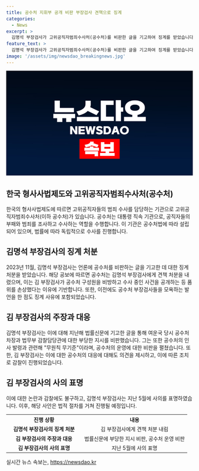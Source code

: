 ```yaml
---
title: 공수처 지휘부 공개 비판 부장검사 견책으로 징계
categories:
  - News
excerpt: >
  김명석 부장검사가 고위공직자범죄수사처(공수처)를 비판한 글을 기고하여 징계를 받았습니다. 공수처는 김 부장검사를 견책 처분했는데, 그 이유는 언론에 구성원을 비방하고 수사 중인 사건을 공개한 것 등으로 품위를 손상했다고 밝혔습니다. 또한, 지난 2월에도 모욕적 발언을 했다는 이유로 징계를 받았습니다. 김명석 부장검사는 공수처의 인사발령에 대해 무원칙하다며 비판했고, 이에 대해 공수처 차장이 감찰을 실시했습니다. 김 부장검사는 사의를 표명했습니다.
feature_text: >
  김명석 부장검사가 고위공직자범죄수사처(공수처)를 비판한 글을 기고하여 징계를 받았습니다. 공수처는 김 부장검사를 견책 처분했는데, 그 이유는 언론에 구성원을 비방하고 수사 중인 사건을 공개한 것 등으로 품위를 손상했다고 밝혔습니다. 또한, 지난 2월에도 모욕적 발언을 했다는 이유로 징계를 받았습니다. 김명석 부장검사는 공수처의 인사발령에 대해 무원칙하다며 비판했고, 이에 대해 공수처 차장이 감찰을 실시했습니다. 김 부장검사는 사의를 표명했습니다.
image: '/assets/img/newsdao_breakingnews.jpg'
---
```


<p><img src="/assets/img/newsdao_breakingnews.jpg" alt="bookingtag 속보" /></p>

<h2 data-ke-size="size26">한국 형사사법제도와 고위공직자범죄수사처(공수처)</h2>

<p data-ke-size="size16">한국의 형사사법제도에 따르면 고위공직자들의 범죄 수사를 담당하는 기관으로 고위공직자범죄수사처(이하 공수처)가 있습니다. 공수처는 대통령 직속 기관으로, 공직자들의 부패와 범죄를 조사하고 수사하는 역할을 수행합니다. 이 기관은 공수처법에 따라 설립되어 있으며, 법률에 따라 독립적으로 수사를 진행합니다.</p>

<h2 data-ke-size="size26">김명석 부장검사의 징계 처분</h2>

<p data-ke-size="size16">2023년 11월, 김명석 부장검사는 언론에 공수처를 비판하는 글을 기고한 데 대한 징계 처분을 받았습니다. 해당 공보에 따르면 공수처는 김명석 부장검사에게 견책 처분을 내렸으며, 이는 김 부장검사가 공수처 구성원을 비방하고 수사 중인 사건을 공개하는 등 품위를 손상했다는 이유에 기반합니다. 또한, 이전에도 공수처 부장검사들을 모욕하는 발언을 한 점도 징계 사유에 포함되었습니다.</p>

<h2 data-ke-size="size26">김 부장검사의 주장과 대응</h2>

<p data-ke-size="size16">김명석 부장검사는 이에 대해 지난해 법률신문에 기고한 글을 통해 여운국 당시 공수처 차장과 법무부 감찰담당관에 대한 부당한 지시를 비판했습니다. 그는 또한 공수처의 인사 발령과 관련해 "무원칙 무기준"이라며, 공수처의 운영에 대한 비판을 펼쳤습니다. 또한, 김 부장검사는 이에 대한 공수처의 대응에 대해도 의견을 제시하고, 이에 따른 조치로 감찰이 진행되었습니다.</p>

<h2 data-ke-size="size26">김 부장검사의 사의 표명</h2>

<p data-ke-size="size16">이에 대한 논란과 감찰에도 불구하고, 김명석 부장검사는 지난 5월에 사의를 표명하였습니다. 이후, 해당 사안은 법적 절차를 거쳐 진행될 예정입니다.</p>

<table>
  <tr>
    <th style="text-align: center; width: 190px;"><b>진행 상황</b></th>
    <th style="text-align: center;"><b>내용</b></th>
  </tr>
  <tr>
    <td style="text-align: center; height: 17px;"><b>김명석 부장검사의 징계 처분</b></td>
    <td style="text-align: center;">김 부장검사에게 견책 처분 내림</td>
  </tr>
  <tr>
    <td style="text-align: center; height: 17px;"><b>김 부장검사의 주장과 대응</b></td>
    <td style="text-align: center;">법률신문에 부당한 지시 비판, 공수처 운영 비판</td>
  </tr>
  <tr>
    <td style="text-align: center; height: 17px;"><b>김 부장검사의 사의 표명</b></td>
    <td style="text-align: center;">지난 5월에 사의 표명</td>
  </tr>
</table>
실시간 뉴스 속보는, <a href="https://newsdao.kr" rel="dofollow">https://newsdao.kr</a>


